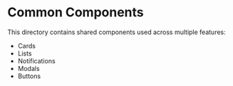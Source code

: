 # Common Components

This directory contains shared components used across multiple features:
- Cards
- Lists
- Notifications
- Modals
- Buttons
